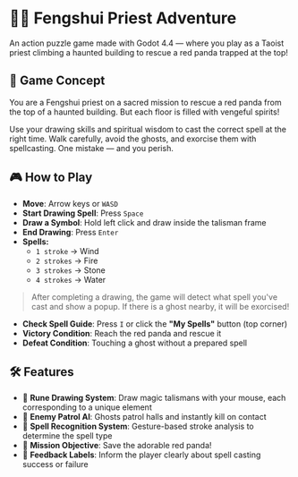 # 🧙‍♂️ Fengshui Priest Adventure

An action puzzle game made with Godot 4.4 — where you play as a Taoist priest climbing a haunted building to rescue a red panda trapped at the top!

## 📖 Game Concept

You are a Fengshui priest on a sacred mission to rescue a red panda from the top of a haunted building. But each floor is filled with vengeful spirits!

Use your drawing skills and spiritual wisdom to cast the correct spell at the right time. Walk carefully, avoid the ghosts, and exorcise them with spellcasting. One mistake — and you perish.

## 🎮 How to Play

- **Move**: Arrow keys or `WASD`
- **Start Drawing Spell**: Press `Space`
- **Draw a Symbol**: Hold left click and draw inside the talisman frame
- **End Drawing**: Press `Enter`
- **Spells:**
  - `1 stroke` → Wind
  - `2 strokes` → Fire
  - `3 strokes` → Stone
  - `4 strokes` → Water

> After completing a drawing, the game will detect what spell you've cast and show a popup. If there is a ghost nearby, it will be exorcised!

- **Check Spell Guide**: Press `I` or click the **"My Spells"** button (top corner)
- **Victory Condition**: Reach the red panda and rescue it
- **Defeat Condition**: Touching a ghost without a prepared spell

## 🛠️ Features

- 🎴 **Rune Drawing System**: Draw magic talismans with your mouse, each corresponding to a unique element
- 👻 **Enemy Patrol AI**: Ghosts patrol halls and instantly kill on contact
- 🧠 **Spell Recognition System**: Gesture-based stroke analysis to determine the spell type
- 🐾 **Mission Objective**: Save the adorable red panda!
- 💬 **Feedback Labels**: Inform the player clearly about spell casting success or failure
